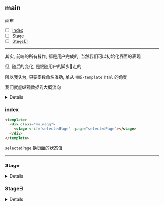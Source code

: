 ## main

画布

- [ ] [index](#index)
- [ ] [Stage](#stage)
- [ ] [StageEl](#stageel)

---

其实, 前端的所有操作, 都是用户完成的, 当然我们可以初始化界面的表现

但, 随后的变化, 是跟随用户的脚步👣走的

所以我认为, 只要函数命名准确, 单从 `模版-template|html` 的角度

我们就能纵观数据的大概流向

<details>

说到底不就是

全局缓存「vuex」+ 本地缓存」+ 局部缓存「单个Vux」+ 远程缓存「Api」 = 数据 

显示 + 隐藏 .etc = 视图 

同步 + 异步 + 过滤 + Api请求「甚至可以归类成异步」= 行为 

所以才叫 `MvvC` - `Vue`

</details>

### index

``` html
<template>
  <div class="mainegg">
    <stage v-if="selectedPage" :page="selectedPage"></stage>
  </div>
</template>
```

`selectedPage` 换页面的状态值

---

### Stage

<details>

``` html
<!-- selectedElements 每个页面下的活动元素 -->
  <mr-container
    :id="page.id"
    :style="pageStyles" 
    :class="[page.classes, {stage: true}]"
    :activeElements="selectedElements"
    @arrows="arrowsHandler"
    @moving="movingHandler"
    @movestop="moveStopHandler"
    @resizestop="resizeStopHandler"
    @selectstop="selectStopHandler"
    @clearselection="clearSelectionHandler"
    @delete="deleteHandler"
    @copy="copyHandler"
    @cut="cutHandler"
    @paste="pasteHandler"
    @drop="dropHandler"
    @undo="$root.$emit('undo')"
    @redo="$root.$emit('redo')"
  >

```

### children-use

`children` 被 `stage-el` 分了

``` js
    <stage-el
      v-for="element in page.children"
      :key="element.id"
      :elem="element">
    </stage-el>

  </mr-container>
```

这里各种@操作

---

在这之前, 我们看到 `mr-container` 组件

主要是把 `快捷键`与`对应的@***操作`联系起来

- [ ] [mr-container explain](./mr-container.md)

---

第一步
- [x] [`@selectstop="selectStopHandler"`](#selectstop)  括起来一/多个元素

需要选择
- [ ] [`@arrows="arrowsHandler"`](#arrows)  箭头移动
- [ ] [`@moving="movingHandler"`](#moving)  移动样式变化
- [ ] [`@movestop="moveStopHandler"`](#movestop)  移动停止, 样式变化
- [ ] [`@resizestop="resizeStopHandler"`](#resizestop)  大小变化
- [ ] [`@clearselection="clearSelectionHandler"`](#clearselection)  清空选择
- [ ] [`@delete="deleteHandler"`](#delete)  删除
- [ ] [`@copy="copyHandler"`](#copy)  复制
- [ ] [`@cut="cutHandler"`](#cut)  剪切
- [ ] [`@paste="pasteHandler"`](#paste)  粘贴

已经按住了
- [x] [`@drop="dropHandler"`](#drop)  放下 

不需要选择
- [ ] [`@undo="$root.$emit('undo')"`](#undo) 回退
- [ ] [`@redo="$root.$emit('redo')"`](#redo) 复原

---

### selectstop

> 有许多操作, 都需要知道操作的对象是哪个, 这里只是 括起来的操作

> 当然还有 

- [x] [直接点 元素的操作](#activated)

<details>

``` js
    selectStopHandler (selectionBox) {
      if ((selectionBox.top === selectionBox.bottom && selectionBox.left === selectionBox.right) ||
          (this.page.children.length === 0)) return
    // 页面中要有 元素, 还要 有选择痕迹

// 然后自然就是 计算 元素是否在这个范围
      let selectedElements = []
      this.page.children.forEach(childEl => {
        const child = (childEl.global) ? {...childEl, ...this.getComponentRef(childEl), id: childEl.id} : childEl

        let childTop = getComputedProp('top', child)
        let childLeft = getComputedProp('left', child)
        let childBottom = getComputedProp('height', child, this.page) + childTop
        let childRight = getComputedProp('width', child, this.page) + childLeft

        if (((childTop <= selectionBox.bottom) && (childLeft <= selectionBox.right) &&
            (childBottom >= selectionBox.top) && (childRight >= selectionBox.left)) ||
            ((childTop <= selectionBox.bottom) && (childRight >= selectionBox.left) &&
            (childBottom >= selectionBox.top) && (childLeft <= selectionBox.right))) {
          selectedElements.push(child)
        }
      })
// 添加 全局存储
      if (selectedElements.length > 0) {
        this._addSelectedElements(selectedElements) 
// 注意是 _addSelectedElements s s s
      }
    },
```

</details>

---

### Moving

>

<details>

``` js

```

</details>

---

### Movestop

>

<details>

``` js

```

</details>

---

### Resizestop

>

<details>

``` js

```

</details>

---

### Selectstop

>

<details>

``` js

```

</details>

---

### Clearselection

>

<details>

``` js

```

</details>

---

### Delete

>

<details>

``` js

```

</details>

---

### Copy

>

<details>

``` js

```

</details>

---

### Cut

>

<details>

``` js

```

</details>

---

### Paste

>

<details>

``` js

```

</details>

---

### Drop

[要按住-dragstart 来自画笔](./editor.drawegg.md#dragstart)

[才能放下-drop](#drop)

<details>

``` html
    @drop="dropHandler"
```

``` js
    dropHandler (e) {
      const mainContainer = document.getElementById('main')
      let element = JSON.parse(e.dataTransfer.getData('text/plain'))
// 我们拿到了, 从 元素栏 那里 setData
      let height = getComputedProp('height', element, this.page)
      let width = getComputedProp('width', element, this.page)
      let top = e.pageY + mainContainer.scrollTop - mainContainer.offsetTop - this.$el.offsetTop - (height / 2)
      let left = e.pageX + mainContainer.scrollLeft - mainContainer.offsetLeft - this.$el.offsetLeft - (width / 2)
// 计算四边距离
      const fixedElement = fixElementToParentBounds({top, left, height, width}, this.page)
      element = {...element, ...fixedElement} // 统计

      this.registerElement({pageId: this.page.id, el: element, global: e.shiftKey})
// 再一次扔给, 所在页面的 children 列表
    },
```

如果你回到 元素栏 「点击和按住移动」, 

- 区别:也就是 四边距离

- 相同: `registerElement` -> 建立的元素 放入所在页面 的 `children` 列表

那么然后呢, `children` 列表 在哪里用到了[ 使用`children` 列表 >> ](#children-use)

</details>

---


### Undo

>

<details>

``` js

```

</details>

### Redo

>

<details>

``` js

```

</details>



</details>

### StageEl

<details>

``` js
import { mapState, mapMutations } from 'vuex'
import { _clearSelectedElements, _addSelectedElement } from '@/store/types'

import MrEl from '@/components/editor/common/mr-vue/MrEl'
import StageEl from './StageEl'

export default {
  name: 'stage-el',
  props: ['elem', 'isPlain'],
  components: { MrEl },
  render: function (createElement) {
    let elementO = (this.elem.global) ? {...this.elem, ...this.componentRef, id: this.elem.id} : this.elem

    let styles = elementO.styles
    if (this.isPlain && elementO.egglement) {
      styles = {
        ...elementO.styles,
        position: 'absolute',
        zIndex: elementO.zIndex,
        minWidth: elementO.minWidth,
        minHeight: elementO.minHeight,
        top: (typeof elementO.top === 'number') ? (elementO.top + 'px') : elementO.top,
        left: (typeof elementO.left === 'number') ? (elementO.left + 'px') : elementO.left,
        bottom: (typeof elementO.bottom === 'number') ? (elementO.bottom + 'px') : elementO.bottom,
        right: (typeof elementO.right === 'number') ? (elementO.right + 'px') : elementO.right,
        width: (typeof elementO.width === 'number') ? (elementO.width + 'px') : elementO.width,
        height: (typeof elementO.height === 'number') ? (elementO.height + 'px') : elementO.height
      }
    }

    const data = {
      'class': elementO.classes,
      'style': styles,
      'attrs': {
        id: elementO.id,
        'data-global': elementO.global,
        'data-egglement': elementO.egglement,
        'data-containegg': elementO.containegg,
        'data-componegg': elementO.componegg,
        'data-wrappegg': elementO.wrappegg,
        ...elementO.attrs
      }
    }

    let children = []
    if (elementO.text) {
      children.push(elementO.text)
    } else if (elementO.children) {
      for (let child of elementO.children) {
        children.push(createElement(StageEl, {
          'props': {
            elem: child,
            isPlain: elementO.componegg || elementO.wrappegg || this.isPlain
          }
        }))
      }
    }

    let stageElem
    if (this.isPlain) {
      stageElem = createElement(elementO.type, data, children)
    } else {
      let mrElProps = {
        active: this.isActive,
        left: elementO.left,
        top: elementO.top,
        right: elementO.right,
        bottom: elementO.bottom,
        zIndex: elementO.zIndex,
        width: elementO.width,
        height: elementO.height,
        minWidth: elementO.minWidth,
        minHeight: elementO.minHeight
      }

      stageElem = createElement(MrEl, {
        'props': (elementO.global) ? {...mrElProps, handles: null} : mrElProps,
        'on': { activated: this.activatedHandler }
      }, [ createElement(elementO.type, data, children) ])
    }

    return stageElem
  },
```

### activated

其实又是一个 `on-emit`

- `'on': { activated: this.activatedHandler }`
- `on` -> `MrEl` {`$emit`}

``` js
// MrEl.vue
    @mousedown="e => $emit('activated', e)"
    @mousedown.meta.capture="e => $emit('activated', e)"
    @mousedown.ctrl.capture="e => $emit('activated', e)"
```

---

``` js
  computed: {
    isActive () {
      return (this.selectedElements.findIndex(el => el.id === this.elem.id) !== -1)
    },

    componentRef () {
      return this.projectComponents[this.projectComponents.findIndex(comp => comp.name === this.elem.name)]
    },

    ...mapState({
      selectedElements: state => state.app.selectedElements,
      projectComponents: state => state.project.components
    })
  },
  methods: {
    activatedHandler (e) {
      e.stopPropagation()
      e.preventDefault()

// 按住 shift 键 是 再加一个元素被选择
      if (e.shiftKey && !this.isActive) {
        this._addSelectedElement(this.elem)
// 注意是 _addSelectedElement
// no s
      } else if (!e.shiftKey && !this.isActive) {
// 不按住 shift 是， 只有一个元素被选择
        this._clearSelectedElements()
        this._addSelectedElement(this.elem)
      }
    },

    ...mapMutations([_clearSelectedElements, _addSelectedElement])
  }
}

```


</details>
